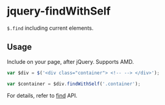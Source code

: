jquery-findWithSelf
=================

`$.find` including current elements.

## Usage

Include on your page, after jQuery. Supports AMD.

```js
var $div = $('<div class="container"> <!-- --> </div>');

var $container = $div.findWithSelf('.container');
```

For details, refer to [find](http://api.jquery.com/find/) API.
